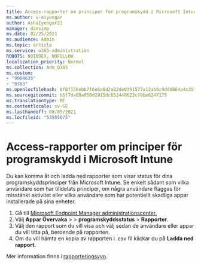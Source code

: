 ```yaml
---
title: Access-rapporter om principer för programskydd i Microsoft Intune
ms.author: v-aiyengar
author: AshaIyengar21
manager: dansimp
ms.date: 02/25/2021
ms.audience: Admin
ms.topic: article
ms.service: o365-administration
ROBOTS: NOINDEX, NOFOLLOW
localization_priority: Normal
ms.collection: Adm_O365
ms.custom:
- "9004635"
- "8383"
ms.openlocfilehash: 8f8f156ebb7f6e6a6d2a82de0391577a12ab6c9ddd864a4c35f0e24c4ac638d9
ms.sourcegitcommit: b5f7da89a650d2915dc652449623c78be6247175
ms.translationtype: MT
ms.contentlocale: sv-SE
ms.lasthandoff: 08/05/2021
ms.locfileid: "53955075"
---
```

# <a name="access-reports-about-app-protection-policies-in-microsoft-intune"></a>Access-rapporter om principer för programskydd i Microsoft Intune

Du kan komma åt och ladda ned rapporter som visar status för dina programskyddsprinciper från Microsoft Intune. Se enkelt sådant som vilka användare som har tilldelats principer, om några användare flaggas för misstänkt aktivitet eller vilka användare som har potentiellt skadliga appar installerade på sina enheter.

1. Gå till [Microsoft Endpoint Manager administrationscenter.](https://go.microsoft.com/fwlink/?linkid=2109431)
1. Välj **Appar Övervaka**  >    >  **programskyddsstatus**  >  **Rapporter**.
1. Välj den rapport som du vill visa och välj sedan de användare eller appar du vill titta på, beroende på rapporten.
1. Om du vill hämta en kopia av rapporten i .csv fil klickar du på **Ladda ned rapport.**

Mer information finns i [rapporteringsvyn](https://go.microsoft.com/fwlink/?linkid=2109431).
